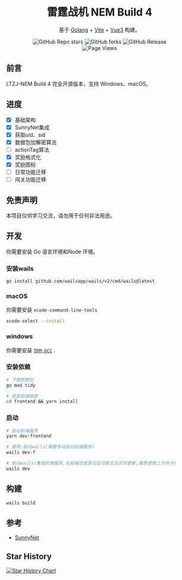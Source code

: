 <h1 align="center">雷霆战机 NEM Build 4</h1>

<p align="center">基于 <a href="https://go.dev/" target="_blank">Golang</a> + <a href="https://vitejs.dev/" target="_blank">Vite</a> + <a href="https://vuejs.org/" target="_blank">Vue3</a> 构建。</p>

<div align="center">
<img alt="GitHub Repo stars" src="https://img.shields.io/github/stars/LauZzL/leitingzhanji-ui?style=for-the-badge">
<img alt="GitHub forks" src="https://img.shields.io/github/forks/LauZzL/leitingzhanji-ui?style=for-the-badge">
<img alt="GitHub Release" src="https://img.shields.io/github/v/release/LauZzL/leitingzhanji-ui?style=for-the-badge">
<br>
<img alt="Page Views" src="https://badges.toozhao.com/badges/01J7D1CAVCZQSZNWQZV9RHS37H/green.svg">
</div>

## 前言

LTZJ-NEM Build 4 完全开源版本，支持 Windows、macOS。

## 进度

- [x] 基础架构
- [x] SunnyNet集成
- [x] 获取uid、sid
- [x] 数据包加解密算法
- [ ] actionTag算法
- [x] 奖励格式化
- [x] 奖励图标
- [ ] 日常功能迁移
- [ ] 闯关功能迁移

## 免责声明

本项目仅供学习交流，请勿用于任何非法用途。


## 开发

你需要安装 Go 语言环境和Node 环境。

### 安装wails

```shell
go install github.com/wailsapp/wails/v2/cmd/wails@latest
```

### macOS

你需要安装 `xcode-command-line-tools`

```bash
xcode-select --install
```

### windows

你需要安装 [`TDM-GCC`](https://jmeubank.github.io/tdm-gcc/) .



### 安装依赖

```bash
# 下载依赖包
go mod tidy

# 安装前端依赖
cd frontend && yarn install
```

### 启动

```bash
# 启动前端服务
yarn dev:frontend

# 推荐:启动wails(需要手动启动前端服务)
wails dev-f

# 启动wails(集成前端服务,在前端页面变动后可能无法实时更新,推荐使用上方命令)
wails dev
```

## 构建

```bash
wails build
```

## 参考

- [SunnyNet](https://github.com/qtgolang/SunnyNet)


## Star History

[![Star History Chart](https://api.star-history.com/svg?repos=LauZzL/leitingzhanji-ui&type=Date)](https://star-history.com/#LauZzL/leitingzhanji-ui&Date)